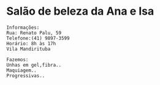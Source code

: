 # Salão de beleza da Ana e Isa
```
Informações:
Rua: Renato Palu, 59
Telefone:(41) 9897-3599
Horário: 8h às 17h
Vila Mandirituba
```
```
Fazemos:
Unhas em gel,fibra..
Maquiagem..
Progressivas..
```
